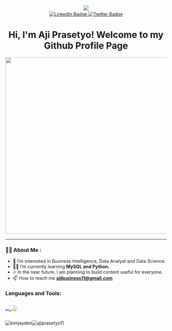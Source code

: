 <div id="header" align="center">
  <img src="https://media.giphy.com/media/M9gbBd9nbDrOTu1Mqx/giphy.gif" width="110"/>
</div>
<div id="badges" align="center">
  <a href="https://www.linkedin.com/in/ajiprasetyo11/">
    <img src="https://img.shields.io/badge/LinkedIn-blue?style=for-the-badge&logo=linkedin&logoColor=white" alt="LinkedIn Badge"/>
  </a>
  <a href="https://twitter.com/datawithap">
    <img src="https://img.shields.io/badge/Twitter-blue?style=for-the-badge&logo=twitter&logoColor=white" alt="Twitter Badge"/>
  </a>
<h1>
  Hi, I'm Aji Prasetyo! Welcome to my Github Profile Page
</h1>
</div>

<div align="center">
  <img src="https://user-images.githubusercontent.com/117008370/201519320-69de63cc-a0f4-42b4-8291-dc000c742a8c.png" width="550" height="550"/>
</div>

---
### 👨‍💻 About Me :
- 📌 I’m interested in Business Intelligence, Data Analyst and Data Science.
- 👨‍🎓 I’m currently learning **MySQL and Python.**
- 🔥 In the near future, I am planning to build content useful for everyone.
- 📫 How to reach me **ajibusiness11@gmail.com**


<h3 align="left">Languages and Tools:</h3>
<p align="left"> </a> <a href="https://www.mysql.com/" target="_blank" rel="noreferrer"> <img src="https://raw.githubusercontent.com/devicons/devicon/master/icons/mysql/mysql-original-wordmark.svg" alt="mysql" width="40" height="40"/>

<div align="left"> 
  <img align="left" src="https://github-readme-stats.vercel.app/api/top-langs?username=ajiprasetyo11&show_icons=true&locale=en&layout=compact" alt="kimjayden" /></div>
  
  
  
<div align="left"> 
  <img align="left" src="https://github-readme-streak-stats.herokuapp.com/?user=ajiprasetyo11&" alt="ajiprasetyo11" />
</div>

<!---
ajiprasetyo11/ajiprasetyo11 is a ✨ special ✨ repository because its `README.md` (this file) appears on your GitHub profile.
You can click the Preview link to take a look at your changes.
--->
